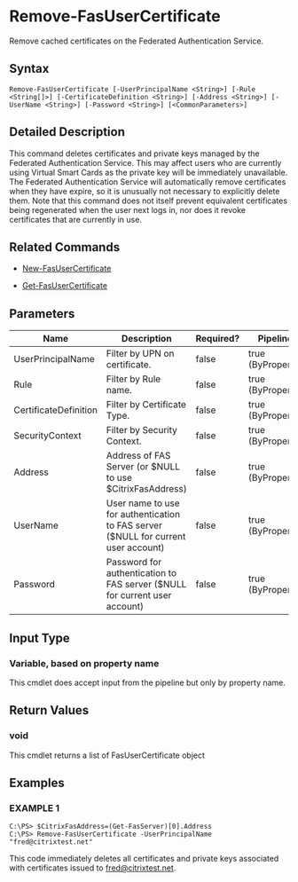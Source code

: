 # Remove-FasUserCertificate

Remove cached certificates on the Federated Authentication Service.

## Syntax

`Remove-FasUserCertificate [-UserPrincipalName <String>] [-Rule <String[]>] [-CertificateDefinition <String>] [-Address <String>] [-UserName <String>] [-Password <String>] [<CommonParameters>]`

## Detailed Description

This command deletes certificates and private keys managed by the Federated Authentication Service. This may affect users who are currently using Virtual Smart Cards as the private key will be immediately unavailable. The Federated Authentication Service will automatically remove certificates when they have expire, so it is unusually not necessary to explicitly delete them. Note that this command does not itself prevent equivalent certificates being regenerated when the user next logs in, nor does it revoke certificates that are currently in use.

## Related Commands

-  [New-FasUserCertificate](New-FasUserCertificate.md)

-  [Get-FasUserCertificate](Get-FasUserCertificate.md)

## Parameters

| Name                  | Description                                                                         | Required? | Pipeline Input        | Default Value      |
|-----------------------|-------------------------------------------------------------------------------------|-----------|-----------------------|--------------------|
| UserPrincipalName     | Filter by UPN on certificate.                                                       | false     | true (ByPropertyName) | \$NULL             |
| Rule                  | Filter by Rule name.                                                                | false     | true (ByPropertyName) | (default)          |
| CertificateDefinition | Filter by Certificate Type.                                                         | false     | true (ByPropertyName) | (default)          |
| SecurityContext       | Filter by Security Context.                                                         | false     | true (ByPropertyName) | (default)          |
| Address               | Address of FAS Server (or \$NULL to use \$CitrixFasAddress)                         | false     | true (ByPropertyName) | \$CitrixFasAddress |
| UserName              | User name to use for authentication to FAS server (\$NULL for current user account) | false     | true (ByPropertyName) | \$NULL             |
| Password              | Password for authentication to FAS server (\$NULL for current user account)         | false     | true (ByPropertyName) | \$NULL             |

## Input Type

### Variable, based on property name

This cmdlet does accept input from the pipeline but only by property name.

## Return Values

### void

This cmdlet returns a list of FasUserCertificate object

## Examples

### EXAMPLE 1

    C:\PS> $CitrixFasAddress=(Get-FasServer)[0].Address
    C:\PS> Remove-FasUserCertificate -UserPrincipalName "fred@citrixtest.net"

This code immediately deletes all certificates and private keys associated with certificates issued to fred@citrixtest.net.
